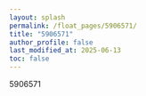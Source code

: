 ```yaml
---
layout: splash
permalink: /float_pages/5906571/
title: "5906571"
author_profile: false
last_modified_at: 2025-06-13
toc: false
---
```

 
5906571
